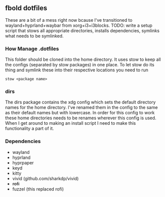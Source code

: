 ## fbold dotfiles
These are a bit of a mess right now bcause I've transitioned to wayland+hyprland+waybar from xorg+i3+i3blocks.
TODO: write a setup script that stows all appropriate directories, installs dependencies, symlinks what needs to be symlinked.

### How Manage .dotfiles
This folder should be cloned into the home directory.
It uses stow to keep all the configs (separated by stow packages) in one place.
To let stow do its thing and symlink these into their respective locations you need to run
```
stow <package name>
```

### dirs
The dirs package contains the xdg config which sets the default directory names for the home directory. I've renamed them in the config to the same as their default names but with lowercase. In order for this config to work these home directories needs to be renames wherever this config is used. When I get around to making an install script I need to make this functionality a part of it.

### Dependencies
- wayland
- hyprland
- hyprpaper
- keyd
- kitty
- vivid (github.com/sharkdp/vivid)
- ~~rofi~~
- fuzzel (this replaced rofi)

